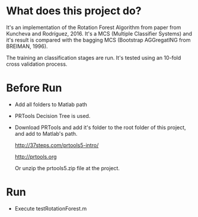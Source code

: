 # What does this project do?

It's an implementation of the Rotation Forest Algorithm from paper from Kuncheva and Rodríguez, 2016. It's a MCS (Multiple Classifier Systems) and it's result is compared with the bagging MCS (Bootstrap AGGregatING from BREIMAN, 1996).

The training an classification stages are run. It's tested using an 10-fold cross validation process.

# Before Run

* Add all folders to Matlab path
* PRTools Decision Tree is used.
* Download PRTools and add it's folder to the root folder of this project, and add to Matlab's path.

  http://37steps.com/prtools5-intro/

  http://prtools.org
  
  Or unzip the prtools5.zip file at the project.


# Run

* Execute testRotationForest.m
